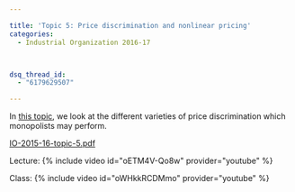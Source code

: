 ```yaml
---

title: 'Topic 5: Price discrimination and nonlinear pricing'
categories:
  - Industrial Organization 2016-17



dsq_thread_id:
  - "6179629507"

---
```

In <a href="https://www.tholden.org/wp-content/uploads/2016/03/IO-2015-16-topic-5.pdf">this topic</a>, we look at the different varieties of price discrimination which monopolists may perform.






<object data="https://www.tholden.org/wp-content/uploads/2016/03/IO-2015-16-topic-5.pdf" type="application/pdf" width="100%" height="100%"><a href="https://www.tholden.org/wp-content/uploads/2016/03/IO-2015-16-topic-5.pdf">IO-2015-16-topic-5.pdf</a></object>






Lecture:
{% include video id="oETM4V-Qo8w" provider="youtube" %}

Class:
{% include video id="oWHkkRCDMmo" provider="youtube" %}